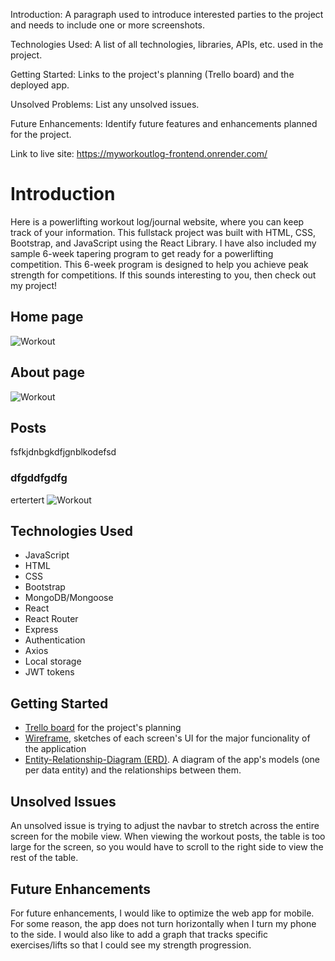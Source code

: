 Introduction: A paragraph used to introduce interested parties to the project and needs to include one or more screenshots.

Technologies Used: A list of all technologies, libraries, APIs, etc. used in the project.

Getting Started: Links to the project's planning (Trello board) and the deployed app.

Unsolved Problems: List any unsolved issues.

Future Enhancements: Identify future features and enhancements planned for the project.

Link to live site: https://myworkoutlog-frontend.onrender.com/

# Introduction

Here is a powerlifting workout log/journal website, where you can keep track of your information. This fullstack project was built with HTML, CSS, Bootstrap, and JavaScript using the React Library. I have also included my sample 6-week tapering program to get ready for a powerlifting competition. This 6-week program is designed to help you achieve peak strength for competitions. If this sounds interesting to you, then check out my project!

## Home page
![Workout](https://res.cloudinary.com/ddl0mgnds/image/upload/v1680715224/workout/home_ev2aii.jpg)

## About page
![Workout](https://res.cloudinary.com/ddl0mgnds/image/upload/v1680715224/workout/about1_spzakx.jpg)

## Posts
fsfkjdnbgkdfjgnblkodefsd
### dfgddfgdfg
ertertert
![Workout](https://res.cloudinary.com/ddl0mgnds/image/upload/v1680715223/workout/posts1_feqxat.jpg)

## Technologies Used

- JavaScript
- HTML
- CSS
- Bootstrap
- MongoDB/Mongoose
- React
- React Router
- Express
- Authentication
- Axios
- Local storage
- JWT tokens

## Getting Started

- [Trello board](https://trello.com/b/C6HonRzK/fs-workout-log) for the project's planning
- [Wireframe](https://lucid.app/lucidchart/a2a2b62a-d19a-495e-ad43-28136ad5dc91/edit?invitationId=inv_398f6ad8-7c33-4790-a97a-554c4a3f3959&page=0_0#), sketches of each screen's UI for the major funcionality of the application
- [Entity-Relationship-Diagram (ERD)](https://lucid.app/lucidchart/9687927b-ddae-4c27-9754-b9c16f4a3305/edit?page=0_0&invitationId=inv_efc94f68-efd1-4c90-b622-78f4e17d0ffa#). A diagram of the app's models (one per data entity) and the relationships between them.

## Unsolved Issues

An unsolved issue is trying to adjust the navbar to stretch across the entire screen for the mobile view. When viewing the workout posts, the table is too large for the screen, so you would have to scroll to the right side to view the rest of the table. 

## Future Enhancements
For future enhancements, I would like to optimize the web app for mobile. For some reason, the app does not turn horizontally when I turn my phone to the side. I would also like to add a graph that tracks specific exercises/lifts so that I could see my strength progression. 
